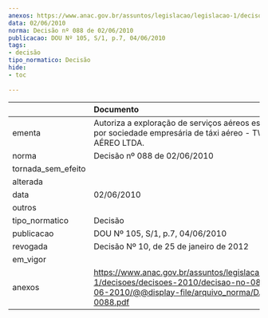 ```yaml
---
anexos: https://www.anac.gov.br/assuntos/legislacao/legislacao-1/decisoes/decisoes-2010/decisao-no-088-de-02-06-2010/@@display-file/arquivo_norma/DA2010-0088.pdf
data: 02/06/2010
norma: Decisão nº 088 de 02/06/2010
publicacao: DOU Nº 105, S/1, p.7, 04/06/2010
tags:
- decisão
tipo_normatico: Decisão
hide: 
- toc 
 
---
```


|                    | Documento                                                                                                                                                 |
|:-------------------|:----------------------------------------------------------------------------------------------------------------------------------------------------------|
| ementa             | Autoriza a exploração de serviços aéreos especializados por sociedade empresária de táxi aéreo - TWO TÁXI AÉREO LTDA.                                     |
| norma              | Decisão nº 088 de 02/06/2010                                                                                                                              |
| tornada_sem_efeito |                                                                                                                                                           |
| alterada           |                                                                                                                                                           |
| data               | 02/06/2010                                                                                                                                                |
| outros             |                                                                                                                                                           |
| tipo_normatico     | Decisão                                                                                                                                                   |
| publicacao         | DOU Nº 105, S/1, p.7, 04/06/2010                                                                                                                          |
| revogada           | Decisão Nº 10, de 25 de janeiro de 2012                                                                                                                   |
| em_vigor           |                                                                                                                                                           |
| anexos             | https://www.anac.gov.br/assuntos/legislacao/legislacao-1/decisoes/decisoes-2010/decisao-no-088-de-02-06-2010/@@display-file/arquivo_norma/DA2010-0088.pdf |
